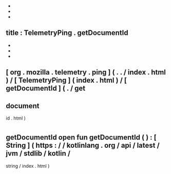 -
-
-
title
:
TelemetryPing
.
getDocumentId
-
-
-
-
[
org
.
mozilla
.
telemetry
.
ping
]
(
.
.
/
index
.
html
)
/
[
TelemetryPing
]
(
index
.
html
)
/
[
getDocumentId
]
(
.
/
get
-
document
-
id
.
html
)
#
getDocumentId
open
fun
getDocumentId
(
)
:
[
String
]
(
https
:
/
/
kotlinlang
.
org
/
api
/
latest
/
jvm
/
stdlib
/
kotlin
/
-
string
/
index
.
html
)
